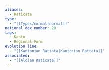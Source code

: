 ```yaml
---
aliases:
  - Raticate
type:
  - "[[Types/normal|normal]]"
national dex number: 20
tags:
  - Kanto
  - Regional-Form
evolution line:
  - "[[Kantonian Rattata|Kantonian Rattata]]"
associated:
  - "[[Alolan Raticate]]"
---
```

